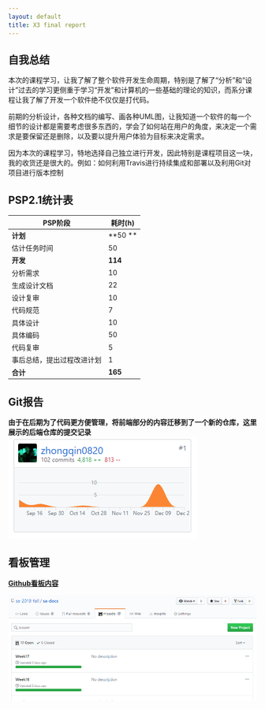 ```yaml
---
layout: default
title: X3 final report
---
```


## 自我总结
本次的课程学习，让我了解了整个软件开发生命周期，特别是了解了“分析”和“设计”过去的学习更侧重于学习“开发”和计算机的一些基础的理论的知识，而系分课程让我了解了开发一个软件绝不仅仅是打代码。

前期的分析设计，各种文档的编写、画各种UML图，让我知道一个软件的每一个细节的设计都是需要考虑很多东西的，学会了如何站在用户的角度，来决定一个需求是要保留还是删除，以及要以提升用户体验为目标来决定需求。

因为本次的课程学习，特地选择自己独立进行开发，因此特别是课程项目这一块，我的收货还是很大的。例如：如何利用Travis进行持续集成和部署以及利用Git对项目进行版本控制

## PSP2.1统计表

| PSP阶段                    | 耗时(h) |
| -------------------------- | ------- |
| **计划**                       | **50 **      |
| 估计任务时间            | 50       |
| **开发**                       | **114**     |
| 分析需求                | 10      |
| 生成设计文档            | 22      |
| 设计复审                | 10       |
| 代码规范                | 7       |
| 具体设计                | 10       |
| 具体编码                | 50      |
| 代码复审                | 5       |
| 事后总结，提出过程改进计划 | 1       |
| **合计**                   | **165**     |

## Git报告
**由于在后期为了代码更方便管理，将前端部分的内容迁移到了一个新的仓库，这里展示的后端仓库的提交记录**
![后端提交记录](assets/github-commits.png)

## 看板管理
**[Github看板内容](https://github.com/sa-2018-fall/sa-docs/projects)**

![Github看板内容](assets/github-projects.png)

